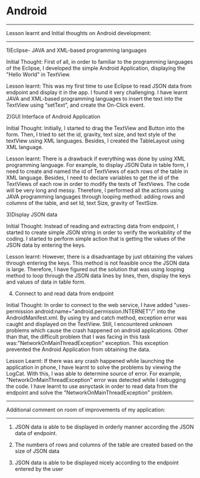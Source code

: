 Android
===========

**************************************************************
Lesson learnt and Initial thoughts on Android development:
**************************************************************
1)Eclipse- JAVA and XML-based programming languages

Initial Thought: 
First of all, in order to familiar to the programming languages of the Eclipse, I developed the simple Android Application, displaying the "Hello World" in TextView. 

Lesson learnt: 
This was my first time to use Eclipse to read JSON data from endpoint and display it in the app. I found it very challenging. I have learnt JAVA and XML-based programming languages to insert the text into the TextView using “setText”, and create the On-Click event.  

2)GUI Interface of Android Application

Initial Thought: 
Initially, I started to drag the TextView and Button into the form. Then, I tried to set the id, gravity, text size, and text style of the textView using XML languages. Besides, I created the TableLayout using XML language. 

Lesson learnt: 
There is a drawback if everything was done by using XML programming language. For example, to display JSON Data in table form, I need to create and named the id of TextViews of each rows of the table in XML language. Besides, I need to declare variables to get the id of the TextViews of each row in order to modify the texts of TextViews. The code will be very long and messy. Therefore, I performed all the actions using JAVA programming languages through looping method: adding rows and columns of the table, and set Id, text Size, gravity of TextSize. 

3)Display JSON data

Initial Thought: 
Instead of reading and extracting data from endpoint, I started to create simple JSON string in order to verify the workability of the coding. I started to perform simple action that is getting the values of the JSON data by entering the keys.

Lesson learnt:
However, there is a disadvantage by just obtaining the values through entering the keys. This method is not feasible once the JSON data is large. Therefore, I have figured out the solution that was using looping method to loop through the JSON data lines by lines, then, display the keys and values of data in table form.  

4) Connect to and read data from endpoint

Initial Thought:
In order to connect to the web service, I have added  "uses-permission android:name="android.permission.INTERNET"/" into the AndroidManifest.xml. By using try and catch method, exception error was caught and displayed on the TextView. Still, I encountered unknown problems which cause the crash happened on android applications. Other than that, the difficult problem that I was facing in this task was:"NetworkOnMainThreadException" exception. This exception prevented the Android Application from obtaining the data. 

Lesson Learnt:
If there was any crash happened while launching the application in phone, I have learnt to solve the problems by viewing the LogCat. With this, I was able to determine source of error. For example, "NetworkOnMainThreadException" error was detected while I debugging the code. I have learnt to use asnyctask in order to read data from the endpoint and solve the "NetworkOnMainThreadException" problem. 

************************************************************
Additional comment on room of improvements of my application:
************************************************************
1) JSON data is able to be displayed in orderly manner according the JSON data of endpoint. 

2) The numbers of rows and columns of the table are created based on the size of JSON data

3) JSON data is able to be displayed nicely according to the endpoint entered by the user
